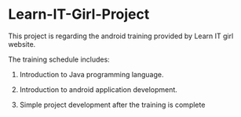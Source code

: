 # Learn-IT-Girl-Project
This project is regarding the android training provided by Learn IT girl website.</p>
The training schedule includes:</p>
1. Introduction to Java programming language.</p>
2. Introduction to android application development.</p>
3. Simple project development after the training is complete
